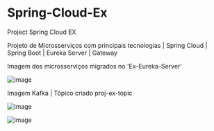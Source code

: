 # Spring-Cloud-Ex
Project Spring Cloud EX

Projeto de Microsserviços com principais tecnologias | Spring Cloud | Spring Boot | Eureka Server | Gateway

Imagem dos microsserviços migrados no 'Ex-Eureka-Server'

![image](https://user-images.githubusercontent.com/32372447/215548827-32fa5cad-7aaa-4df8-8993-4e1f9bba80bd.png)

Imagem Kafka | Tópico criado proj-ex-topic

![image](https://user-images.githubusercontent.com/32372447/215548219-15dd9e77-a1ed-4e1a-a65e-1771c3c22234.png)

![image](https://user-images.githubusercontent.com/32372447/215548638-fe78b3ac-f73e-4094-88ef-9740e9227eb5.png)


